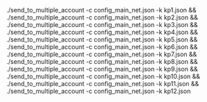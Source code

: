 ./send_to_multiple_account -c config_main_net.json -k kp1.json &&
./send_to_multiple_account -c config_main_net.json -k kp2.json &&
./send_to_multiple_account -c config_main_net.json -k kp3.json && 
./send_to_multiple_account -c config_main_net.json -k kp4.json &&
./send_to_multiple_account -c config_main_net.json -k kp5.json &&
./send_to_multiple_account -c config_main_net.json -k kp6.json &&
./send_to_multiple_account -c config_main_net.json -k kp7.json &&
./send_to_multiple_account -c config_main_net.json -k kp8.json &&
./send_to_multiple_account -c config_main_net.json -k kp9.json &&
./send_to_multiple_account -c config_main_net.json -k kp10.json &&
./send_to_multiple_account -c config_main_net.json -k kp11.json &&
./send_to_multiple_account -c config_main_net.json -k kp12.json